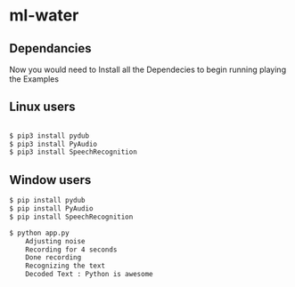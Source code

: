 # ml-water

## Dependancies

Now you would need to Install all the Dependecies to begin running
playing the Examples 

Linux users  
----------

```bash
 
$ pip3 install pydub
$ pip3 install PyAudio
$ pip3 install SpeechRecognition
```

Window users
-----------

```bash 
$ pip install pydub
$ pip install PyAudio
$ pip install SpeechRecognition
```

```bash 
$ python app.py 
    Adjusting noise 
    Recording for 4 seconds
    Done recording
    Recognizing the text
    Decoded Text : Python is awesome
```